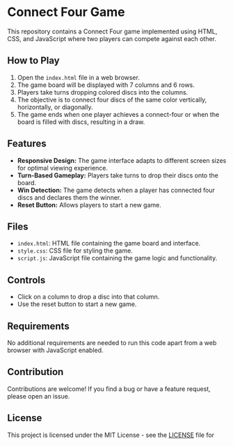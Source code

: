 # Connect Four Game

This repository contains a Connect Four game implemented using HTML, CSS, and JavaScript where two players can compete against each other.

## How to Play

1. Open the `index.html` file in a web browser.
2. The game board will be displayed with 7 columns and 6 rows.
3. Players take turns dropping colored discs into the columns.
4. The objective is to connect four discs of the same color vertically, horizontally, or diagonally.
5. The game ends when one player achieves a connect-four or when the board is filled with discs, resulting in a draw.

## Features

- **Responsive Design:** The game interface adapts to different screen sizes for optimal viewing experience.
- **Turn-Based Gameplay:** Players take turns to drop their discs onto the board.
- **Win Detection:** The game detects when a player has connected four discs and declares them the winner.
- **Reset Button:** Allows players to start a new game.

## Files

- `index.html`: HTML file containing the game board and interface.
- `style.css`: CSS file for styling the game.
- `script.js`: JavaScript file containing the game logic and functionality.

## Controls

- Click on a column to drop a disc into that column.
- Use the reset button to start a new game.

## Requirements

No additional requirements are needed to run this code apart from a web browser with JavaScript enabled.

## Contribution

Contributions are welcome! If you find a bug or have a feature request, please open an issue.

## License

This project is licensed under the MIT License - see the [LICENSE](LICENSE) file for
